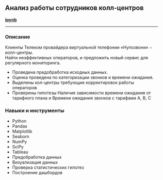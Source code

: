 ## Анализ работы сотрудников колл-центров
<b><a href = "https://github.com/Dereglazovs/yandex-praktikum/blob/main/Project_9/9.%20%D0%A2%D0%B5%D0%BB%D0%B5%D0%BA%D0%BE%D0%BC%20%D0%BF%D1%80%D0%BE%D0%B2%D0%B0%D0%B9%D0%B4%D0%B5%D1%80%20%D0%9D%D1%83%D0%BF%D0%BE%D0%B7%D0%B2%D0%BE%D0%BD%D0%B8.ipynb">
ipynb
</a></b>
___
### Описание
Клиенты Телеком провайдера виртуальной телефонии «Нупозвони» − колл-центры.<br/>
Найти неэффективных операторов, и предложить новый сервис для регулярного мониторинга.
- Проведена предобработка исходных данных.
- Оценка проведена по категоризации звонков и времени ожидания.
- Выделены кол-центры требующие корректировок работы операторов
- Проверены гипотезы Наличия зависимости времени ожидания от тарифного плана и Времени ожидания звонков с тарифами A, B, C

### Навыки и инструменты
* Python
* Pandas
* Matplotlib
* Seaborn
* NumPy
* SciPy
* Tableau
* Предобработка данных
* Визуализация данных
* Проверка статистических гипотез
* Построение дашбордов
